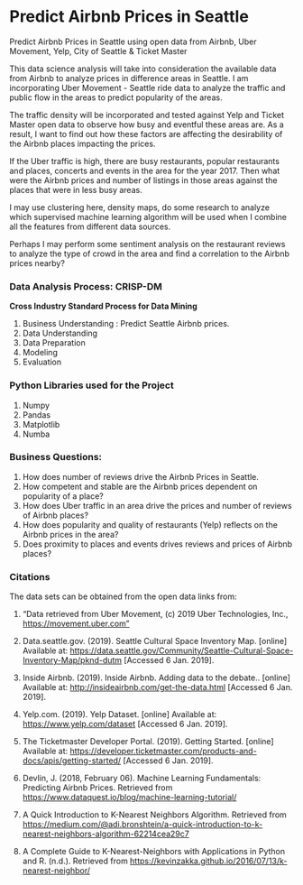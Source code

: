 # Predict Airbnb Prices in Seattle

Predict Airbnb Prices in Seattle using open data from Airbnb, Uber Movement, Yelp, City of Seattle & Ticket Master

This data science analysis will take into consideration the available data from Airbnb to analyze prices in difference areas in Seattle.
I am incorporating Uber Movement - Seattle ride data to analyze the traffic and public flow in the areas to predict popularity of the areas. 

The traffic density will be incorporated and tested against Yelp and Ticket Master open data to observe how busy and eventful these areas are. As a result, I want to find out how these factors are affecting the desirability of the Airbnb places impacting the prices.

If the Uber traffic is high, there are busy restaurants, popular restaurants and places, concerts and events in the area for the year 2017. Then what were the Airbnb prices and number of listings in those areas against the places that were in less busy areas.

I may use clustering here, density maps, do some research to analyze which supervised machine learning algorithm will be used when I combine all the features from different data sources.

Perhaps I may perform some sentiment analysis on the restaurant reviews to analyze the type of crowd in the area and find a correlation to the Airbnb prices nearby?

### Data Analysis Process: CRISP-DM
**Cross Industry Standard Process for Data Mining**
1) Business Understanding : Predict Seattle Airbnb prices.
2) Data Understanding
3) Data Preparation
4) Modeling
5) Evaluation

### Python Libraries used for the Project
1) Numpy
2) Pandas
3) Matplotlib
4) Numba

### Business Questions:
1) How does number of reviews drive the Airbnb Prices in Seattle.
2) How competent and stable are the Airbnb prices dependent on popularity of a place?
3) How does Uber traffic in an area drive the prices and number of reviews of Airbnb places?
4) How does popularity and quality of restaurants (Yelp) reflects on the Airbnb prices in the area?
5) Does proximity to places and events drives reviews and prices of Airbnb places? 

### Citations

The data sets can be obtained from the open data links from:
1) “Data retrieved from Uber Movement, (c) 2019 Uber Technologies, Inc., https://movement.uber.com”

2) Data.seattle.gov. (2019). Seattle Cultural Space Inventory Map. [online] Available at: https://data.seattle.gov/Community/Seattle-Cultural-Space-Inventory-Map/pknd-dutm [Accessed 6 Jan. 2019].

3) Inside Airbnb. (2019). Inside Airbnb. Adding data to the debate.. [online] Available at: http://insideairbnb.com/get-the-data.html [Accessed 6 Jan. 2019].

4) Yelp.com. (2019). Yelp Dataset. [online] Available at: https://www.yelp.com/dataset [Accessed 6 Jan. 2019].

5) The Ticketmaster Developer Portal. (2019). Getting Started. [online] Available at: https://developer.ticketmaster.com/products-and-docs/apis/getting-started/ [Accessed 6 Jan. 2019].

6) Devlin, J. (2018, February 06). Machine Learning Fundamentals: Predicting Airbnb Prices. Retrieved from https://www.dataquest.io/blog/machine-learning-tutorial/

7) A Quick Introduction to K-Nearest Neighbors Algorithm. Retrieved from
https://medium.com/@adi.bronshtein/a-quick-introduction-to-k-nearest-neighbors-algorithm-62214cea29c7

8) A Complete Guide to K-Nearest-Neighbors with Applications in Python and R. (n.d.). Retrieved from https://kevinzakka.github.io/2016/07/13/k-nearest-neighbor/
